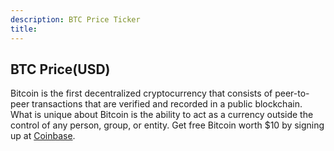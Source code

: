 ```yaml
---
description: BTC Price Ticker
title: 
---
```

<script src="{{ base.url | prepend: site.url }}/assets/js/btc_ticker.js"></script>
<script src="{{ base.url | prepend: site.url }}/assets/js/jquery-3.6.0.min.js"></script>
<script src="{{ base.url | prepend: site.url }}/assets/js/highstock.js"></script>
<script src="{{ base.url | prepend: site.url }}/assets/js/linear_regression.js"></script>
<script src="{{ base.url | prepend: site.url }}/assets/js/btc_chart.js"></script>
<link id="stylesheet" rel="stylesheet" type="text/css" href="{{ base.url | prepend: site.url }}/assets/css/eth_ticker.css">

<h2>BTC Price(USD)</h2>

<span class="Price"></span>

<p>Bitcoin is the first decentralized cryptocurrency that consists of peer-to-peer transactions that are verified and recorded in a public blockchain. What is unique about Bitcoin is the ability to act as a currency outside the control of any person, group, or entity. Get free Bitcoin worth $10 by signing up at <a href="https://coinbase.com/join/crooks_r">Coinbase</a>.</p>

<div id="chart" name="chart"></div>
